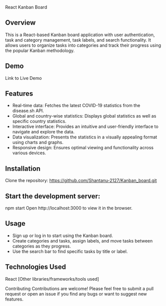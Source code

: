 React Kanban Board

## Overview
This is a React-based Kanban board application with user authentication, task and category management, task labels, and search functionality. It allows users to organize tasks into categories and track their progress using the popular Kanban methodology.

## Demo
Link to Live Demo

## Features

- Real-time data: Fetches the latest COVID-19 statistics from the disease.sh API.
- Global and country-wise statistics: Displays global statistics as well as specific country statistics.
- Interactive interface: Provides an intuitive and user-friendly interface to navigate and explore the data.
- Data visualization: Presents the statistics in a visually appealing format using charts and graphs.
- Responsive design: Ensures optimal viewing and functionality across various devices.

## Installation
Clone the repository:
https://github.com/Shantanu-2127/Kanban_board.git


## Start the development server:
npm start
Open http://localhost:3000 to view it in the browser.

## Usage
- Sign up or log in to start using the Kanban board.
- Create categories and tasks, assign labels, and move tasks between categories as they progress.
- Use the search bar to find specific tasks by title or label.

## Technologies Used
React
[Other libraries/frameworks/tools used]

Contributing
Contributions are welcome! Please feel free to submit a pull request or open an issue if you find any bugs or want to suggest new features.
